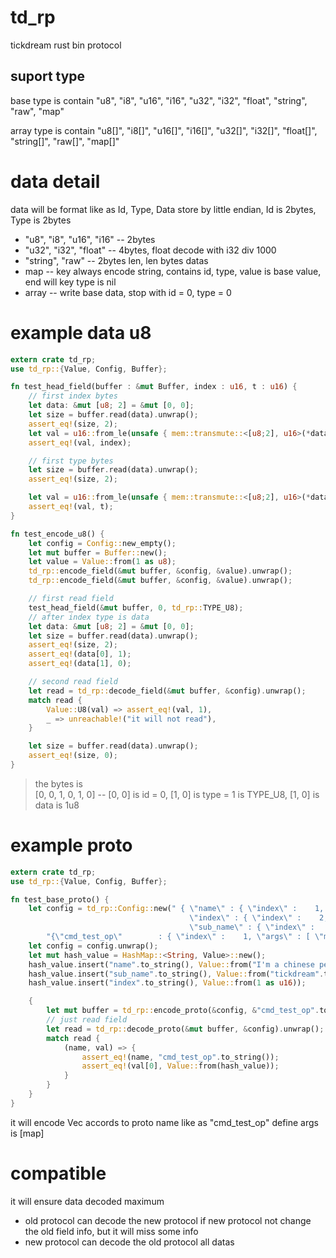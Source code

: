 # td_rp
tickdream rust bin protocol

## suport type
base type is contain "u8",   "i8",   "u16",   "i16",   "u32",   "i32",   "float",   "string",   "raw",   "map"

array type is contain "u8[]", "i8[]", "u16[]", "i16[]", "u32[]", "i32[]", "float[]", "string[]", "raw[]", "map[]"

# data detail
data will be format like as Id, Type, Data store by little endian, Id is 2bytes, Type is 2bytes
 - "u8",   "i8",   "u16",   "i16" -- 2bytes 
 - "u32",  "i32",  "float"        -- 4bytes, float decode with i32 div 1000
 - "string",  "raw"               -- 2bytes len, len bytes datas
 - map                            -- key always encode string, contains id, type, value is base value, end will key type is nil
 - array                          -- write base data, stop with id = 0, type = 0

# example data u8
```rust
extern crate td_rp;
use td_rp::{Value, Config, Buffer};

fn test_head_field(buffer : &mut Buffer, index : u16, t : u16) {
    // first index bytes
    let data: &mut [u8; 2] = &mut [0, 0];
    let size = buffer.read(data).unwrap();
    assert_eq!(size, 2);
    let val = u16::from_le(unsafe { mem::transmute::<[u8;2], u16>(*data) });
    assert_eq!(val, index);

    // first type bytes
    let size = buffer.read(data).unwrap();
    assert_eq!(size, 2);

    let val = u16::from_le(unsafe { mem::transmute::<[u8;2], u16>(*data) });
    assert_eq!(val, t);
}

fn test_encode_u8() {
    let config = Config::new_empty();
    let mut buffer = Buffer::new();
    let value = Value::from(1 as u8);
    td_rp::encode_field(&mut buffer, &config, &value).unwrap();
    td_rp::encode_field(&mut buffer, &config, &value).unwrap();

    // first read field
    test_head_field(&mut buffer, 0, td_rp::TYPE_U8);
    // after index type is data
    let data: &mut [u8; 2] = &mut [0, 0];
    let size = buffer.read(data).unwrap();
    assert_eq!(size, 2);
    assert_eq!(data[0], 1);
    assert_eq!(data[1], 0);

    // second read field
    let read = td_rp::decode_field(&mut buffer, &config).unwrap();
    match read {
        Value::U8(val) => assert_eq!(val, 1),
        _ => unreachable!("it will not read"),
    }

    let size = buffer.read(data).unwrap();
    assert_eq!(size, 0);
}
```
>the bytes is  
>[0, 0, 1, 0, 1, 0] -- [0, 0] is id = 0, [1, 0] is type = 1 is TYPE_U8, [1, 0] is data is 1u8

# example proto
```rust
extern crate td_rp;
use td_rp::{Value, Config, Buffer};

fn test_base_proto() {
    let config = td_rp::Config::new(" { \"name\" : { \"index\" :    1, \"pattern\" : \"string\" }, \
                                        \"index\" : { \"index\" :    2, \"pattern\" : \"u16\" },  \
                                        \"sub_name\" : { \"index\" :    3, \"pattern\" :\"string\" }   }",
        "{\"cmd_test_op\"        : { \"index\" :    1, \"args\" : [ \"map\" ] }}");
    let config = config.unwrap();
    let mut hash_value = HashMap::<String, Value>::new();
    hash_value.insert("name".to_string(), Value::from("I'm a chinese people".to_string()));
    hash_value.insert("sub_name".to_string(), Value::from("tickdream".to_string()));
    hash_value.insert("index".to_string(), Value::from(1 as u16));

    {
        let mut buffer = td_rp::encode_proto(&config, &"cmd_test_op".to_string(), vec![Value::from(hash_value.clone())]).unwrap();
        // just read field
        let read = td_rp::decode_proto(&mut buffer, &config).unwrap();
        match read {
            (name, val) => {
                assert_eq!(name, "cmd_test_op".to_string());
                assert_eq!(val[0], Value::from(hash_value));
            }
        }
    }
}
```
it will encode Vec<Value> accords to proto name like as "cmd_test_op" define args is [map]

# compatible
it will ensure data decoded maximum
 - old protocol can decode the new protocol if new protocol not change the old field info, but it will miss some info
 - new protocol can decode the old protocol all datas
